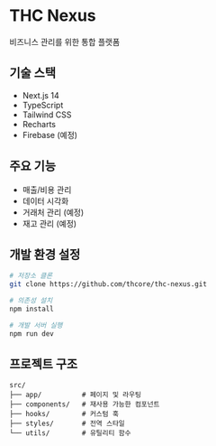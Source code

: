 # THC Nexus

비즈니스 관리를 위한 통합 플랫폼

## 기술 스택
- Next.js 14
- TypeScript
- Tailwind CSS
- Recharts
- Firebase (예정)

## 주요 기능
- 매출/비용 관리
- 데이터 시각화
- 거래처 관리 (예정)
- 재고 관리 (예정)

## 개발 환경 설정
```bash
# 저장소 클론
git clone https://github.com/thcore/thc-nexus.git

# 의존성 설치
npm install

# 개발 서버 실행
npm run dev
```

## 프로젝트 구조
```
src/
├── app/          # 페이지 및 라우팅
├── components/   # 재사용 가능한 컴포넌트
├── hooks/        # 커스텀 훅
├── styles/       # 전역 스타일
└── utils/        # 유틸리티 함수
```